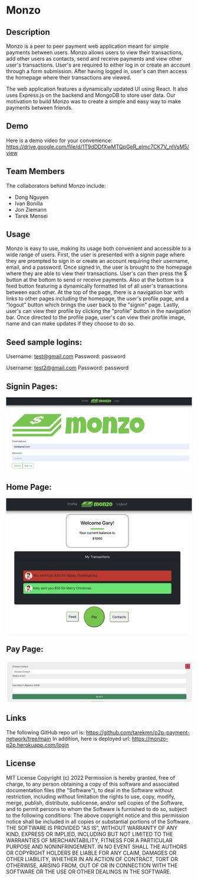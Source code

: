 # Monzo

## Description

Monzo is a peer to peer payment web application meant for simple payments between users. Monzo allows users to view their transactions, add other users as contacts, send and receive payments and view other user's transactions. User's are required to either log in or create an account through a form submission. After having logged in, user's can then access the homepage where their transactions are viewed.

The web application features a dynamically updated UI using React. It also uses Express.js on the backend and MongoDB to store user data. Our motivation to build Monzo was to create a simple and easy way to make payments between friends.

## Demo

Here is a demo video for your convenience:
https://drive.google.com/file/d/1T9dDDfXwMTQpGeR_elmc7CK7V_nlVsM5/view

## Team Members

The collaborators behind Monzo include:

- Dong Nguyen
- Ivan Bonilla
- Jon Ziemann
- Tarek Mensei

## Usage

Monzo is easy to use, making its usage both convenient and accessible to a wide range of users. First, the user is presented with a signin page where they are prompted to sign in or create an account requiring their username, email, and a password. Once signed in, the user is brought to the homepage where they are able to view their transactions. User's can then press the $ button at the bottom to send or receive payments. Also at the bottom is a feed button featuring a dynamically formatted list of all user's transactions between each other. At the top of the page, there is a navigation bar with links to other pages including the homepage, the user's profile page, and a "logout" button which brings the user back to the "signin" page. Lastly, user's can view their profile by clicking the "profile" button in the navigation bar. Once directed to the profile page, user's can view their profile image, name and can make updates if they choose to do so.

## Seed sample logins:

Username: test@gmail.com
Password: password

Username: test2@gmail.com
Password: password

## Signin Pages:

![Monzo](./client/public/monzologin.png)

## Home Page:

![Monzo](./client/public/monzofeed.png)

## Pay Page:

![Monzo](./client/public/monzopay.png)

## Links

The following GitHub repo url is:
https://github.com/tarekmn/p2p-payment-network/tree/main
In addition, here is deployed url:
https://monzo-p2p.herokuapp.com/login

## License

MIT License
Copyright (c) 2022
Permission is hereby granted, free of charge, to any person obtaining a copy
of this software and associated documentation files (the "Software"), to deal
in the Software without restriction, including without limitation the rights
to use, copy, modify, merge, publish, distribute, sublicense, and/or sell
copies of the Software, and to permit persons to whom the Software is
furnished to do so, subject to the following conditions:
The above copyright notice and this permission notice shall be included in all
copies or substantial portions of the Software.
THE SOFTWARE IS PROVIDED "AS IS", WITHOUT WARRANTY OF ANY KIND, EXPRESS OR
IMPLIED, INCLUDING BUT NOT LIMITED TO THE WARRANTIES OF MERCHANTABILITY,
FITNESS FOR A PARTICULAR PURPOSE AND NONINFRINGEMENT. IN NO EVENT SHALL THE
AUTHORS OR COPYRIGHT HOLDERS BE LIABLE FOR ANY CLAIM, DAMAGES OR OTHER
LIABILITY, WHETHER IN AN ACTION OF CONTRACT, TORT OR OTHERWISE, ARISING FROM,
OUT OF OR IN CONNECTION WITH THE SOFTWARE OR THE USE OR OTHER DEALINGS IN THE
SOFTWARE.
